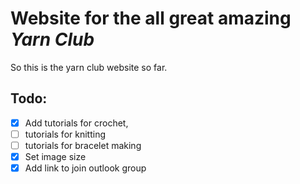 # Website for the all great amazing *Yarn Club*

So this is the yarn club website so far.


## Todo:

- [x] Add tutorials for crochet,
- [ ] tutorials for knitting
- [ ] tutorials for bracelet making
- [x] Set image size
- [x] Add link to join outlook group
